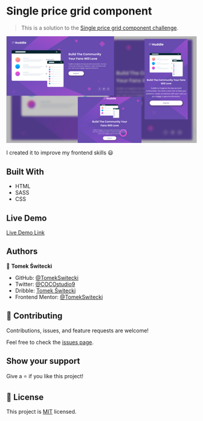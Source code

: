 # Single price grid component

> This is a solution to the [Single price grid component challenge](https://www.frontendmentor.io/challenges/single-price-grid-component-5ce41129d0ff452fec5abbbc).

![screenshot](./design/screenshot.png)

I created it to improve my frontend skills 😃

## Built With

- HTML
- SASS
- CSS


## Live Demo

[Live Demo Link](https://tomekswitecki.github.io/huddle-landing-page-/)

## Authors

👤 **Tomek Świtecki**

- GitHub: [@TomekSwitecki](https://github.com/TomekSwitecki)
- Twitter: [@COCOstudio9](https://twitter.com/COCOstudio9)
- Dribble: [Tomek Świtecki](https://dribbble.com/Switecki)
- Frontend Mentor: [@TomekSwitecki](https://www.frontendmentor.io/profile/TomekSwitecki)

## 🤝 Contributing

Contributions, issues, and feature requests are welcome!

Feel free to check the [issues page](../../issues/).

## Show your support

Give a ⭐️ if you like this project!

## 📝 License

This project is [MIT](./MIT.md) licensed.
